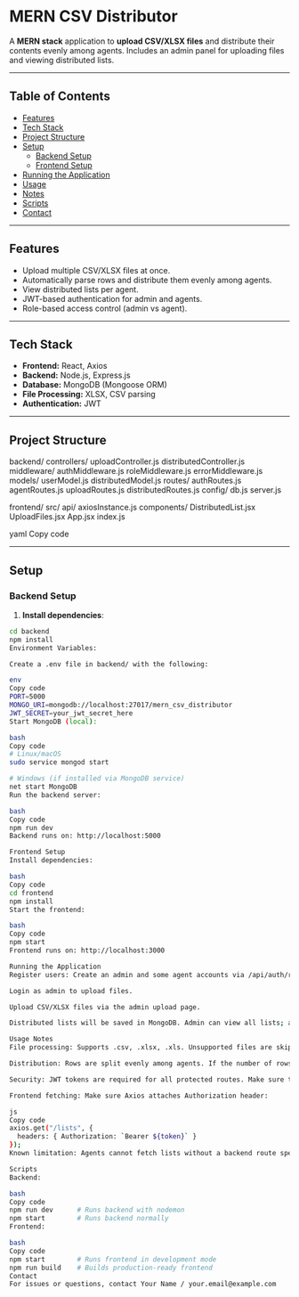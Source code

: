 # MERN CSV Distributor

A **MERN stack** application to **upload CSV/XLSX files** and distribute their contents evenly among agents. Includes an admin panel for uploading files and viewing distributed lists.

---

## Table of Contents

- [Features](#features)  
- [Tech Stack](#tech-stack)  
- [Project Structure](#project-structure)  
- [Setup](#setup)  
  - [Backend Setup](#backend-setup)  
  - [Frontend Setup](#frontend-setup)  
- [Running the Application](#running-the-application)  
- [Usage](#usage)  
- [Notes](#notes)  
- [Scripts](#scripts)  
- [Contact](#contact)  

---

## Features

- Upload multiple CSV/XLSX files at once.  
- Automatically parse rows and distribute them evenly among agents.  
- View distributed lists per agent.  
- JWT-based authentication for admin and agents.  
- Role-based access control (admin vs agent).  

---

## Tech Stack

- **Frontend:** React, Axios  
- **Backend:** Node.js, Express.js  
- **Database:** MongoDB (Mongoose ORM)  
- **File Processing:** XLSX, CSV parsing  
- **Authentication:** JWT  

---

## Project Structure

backend/
controllers/
uploadController.js
distributedController.js
middleware/
authMiddleware.js
roleMiddleware.js
errorMiddleware.js
models/
userModel.js
distributedModel.js
routes/
authRoutes.js
agentRoutes.js
uploadRoutes.js
distributedRoutes.js
config/
db.js
server.js

frontend/
src/
api/
axiosInstance.js
components/
DistributedList.jsx
UploadFiles.jsx
App.jsx
index.js

yaml
Copy code

---

## Setup

### Backend Setup

1. **Install dependencies**:

```bash
cd backend
npm install
Environment Variables:

Create a .env file in backend/ with the following:

env
Copy code
PORT=5000
MONGO_URI=mongodb://localhost:27017/mern_csv_distributor
JWT_SECRET=your_jwt_secret_here
Start MongoDB (local):

bash
Copy code
# Linux/macOS
sudo service mongod start

# Windows (if installed via MongoDB service)
net start MongoDB
Run the backend server:

bash
Copy code
npm run dev
Backend runs on: http://localhost:5000

Frontend Setup
Install dependencies:

bash
Copy code
cd frontend
npm install
Start the frontend:

bash
Copy code
npm start
Frontend runs on: http://localhost:3000

Running the Application
Register users: Create an admin and some agent accounts via /api/auth/register (or seed the database).

Login as admin to upload files.

Upload CSV/XLSX files via the admin upload page.

Distributed lists will be saved in MongoDB. Admin can view all lists; agents can see their assigned lists (requires backend route /lists/me).

Usage Notes
File processing: Supports .csv, .xlsx, .xls. Unsupported files are skipped.

Distribution: Rows are split evenly among agents. If the number of rows isn’t divisible, some agents may have one extra row.

Security: JWT tokens are required for all protected routes. Make sure tokens are stored in localStorage or a secure frontend state.

Frontend fetching: Make sure Axios attaches Authorization header:

js
Copy code
axios.get("/lists", {
  headers: { Authorization: `Bearer ${token}` }
});
Known limitation: Agents cannot fetch lists without a backend route specifically for them (/lists/me). Admin routes are restricted to admins only.

Scripts
Backend:

bash
Copy code
npm run dev      # Runs backend with nodemon
npm start        # Runs backend normally
Frontend:

bash
Copy code
npm start        # Runs frontend in development mode
npm run build    # Builds production-ready frontend
Contact
For issues or questions, contact Your Name / your.email@example.com

